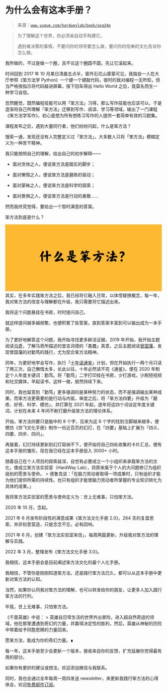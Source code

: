 # 为什么会有这本手册？

> 来源：[`www.yuque.com/hardwaylab/book/asq24p`](https://www.yuque.com/hardwaylab/book/asq24p)

> 为了理解这个世界，你必须亲自动手构建它。 
> 
> 遇到难决策的事情，不要问你的领导要怎么做，要问你的信奉的文化告诉你怎么做。 

我所做的，不过是做一个圈，且不论这个圈圆不圆，先让它滚起来。 

时间回到 2017 年 10 月某日清晨五点半，窗外石花山蒙蒙可见，我独自一人在大厅参照《笨方法学 Python》一个键一个键敲代码，彼时的我对编程一无所知，但当严格按指示将代码敲进屏幕，按下回车得出 Hello World 之后，竟莫名而生一种学习自信。 

忽然醒觉，既然编程技能可以用「笨方法」习得，那么写作技能也应该可以，于是逐渐将自己所理解「笨方法」迁移到写作、阅读、学习等领域，输出了一门课程《笨方法学写作》，初心是想为所有想练习写作的人提供一套简单有效的习题集。 

课程发布之后，遇到大量同行者，他们纷纷问起，什么是笨方法？ 

搜索一通，发现还没有人完整定义过「笨方法」，大多数人只将「笨方法」模糊定义为一种苦干精神。 

我只能按照自己的理解，给出自己的初步解释—— 

+   面对贪快之人，便说笨方法是踏实的脚步； 

+   面对懒惰之人，便说笨方法是磨练的驱动； 

+   面对蒙昧之人，便说笨方法是科学的探索； 

+   面对畏惧之人，便说笨方法是行动的勇敢…… 

然而我终究觉得，要给出一个暂时满意的答案。 

笨方法到底是什么？ 

![HardwayLabUI.png](img/676658a6438d429d68b39c22d45ef7f7.png)  <ne-p id="u7fb0d007" data-lake-id="u7fb0d007">其实，在多年实践笨方法之后，我已经将它融入日常，以体悟替换概念，每一年，我对笨方法的改变与理解都在升级，我只需要将它描述出来。 

我将这个问题悬挂在书房，时时提问自己。 

就这样提问越多越频繁，也便积累了些答案，直到答案丰富到可以输出成为一本手册。 

为了更好地解答这个问题，我开始寻找更多鲜活证据，2019 年开始，我开始主题阅读[马奇](https://www.douban.com/doulist/46472818/)，了解马奇所描述的堂吉诃德的「愚蠢」真意，之后主题阅读[曾国藩](https://www.douban.com/doulist/109913623/)，发现曾国藩的对勤笃的践行，尤为契合笨方法精神。 

同年，为更好地学会写作，执行「[十年读通鉴](https://www.cnfeat.com/blog/2019/05/04/TenYears/)」计划，但在开始执行一两个月只读了两三次，自己懒惰太多，长此以往，十年必然读不完《通鉴》，便在 2020 年制定个人年度关键词：勤笃。将「勤笃」二字打印挂在书房，少打游戏，少刷短视频和社交媒体，早起读书，这样一做，居然持续下来。 

同时，我也留意到「勤笃」更多强调的是某种努力的状态，而不是强调输出某种成果。而笨方法更需要的是行动与内驱，审度之后，将「笨方法四要」升级为「磨练、好奇、科学、模仿」，并打算在 2021 年起，逐年将这四个词设定年度关键词，计划在未来 4 年间不断打磨升级笨方法的理论体系。 

开始，笨方法四要只是脑中的 8 个字，后来为这 8 个字的找到注脚越来越多，便模仿《奈飞文化手册》制作一份近百页的幻灯，在「四要」基础上扩展为「四义、四要、四步、四问」。 

再接着，幻灯持续更新到幻灯容纳不下，便开始将自己四处收集的卡片汇总，便有这本手册的雏形，现在我已经在这本手册投入 3000+ 小时。 

随着自己在个人项目的探索益深，自觉有必要成立一个小组织来承载笨方法的文化，便成立笨方法实验室（HardWay Lab），将原来属于个人的大问题修订为组织级别的愿景与使命。 > 德鲁克说：「在脑力劳动者取得一项成果时，只有组织才能为他们提供所需的持续性。也只有组织才能使脑力劳动者所掌握的专业知识转化为具体的成果。」 

我将笨方法实验室的愿景与使命定义为：世上无难事，只怕笨方法。 

2020 年 10 月，念起。 

2021 年 6 月发布阶段性的满意成果《笨方法文化手册 2.0》，264 天的复盘思索，并非刻意营造，只是念念不忘，必有回响。 

2021 年 6 月，创建「笨方法实验室来信」，每周两篇更新，升级我对笨方法的理解与实践。 

2022 年 3 月，整理发布《笨方法文化手册 3.0》。 

我相信，这本手册会是目前阐述笨方法文化的最个人化手册。 

我相信，不管你是刚刚知道笨方法，还是践行笨方法已久，都可以从这本手册中更新对笨方法的认知。 

当然，如果你认同我对笨方法的理解，也可以转发给你的朋友，让更多人加入践行笨方法的行列。 

毕竟，世上无难事，只怕笨方法。  

<ne-p id="ub9dadfc0" data-lake-id="ub9dadfc0">《千面英雄》中说： > 英雄自日常生活的世界外出冒险，进入超自然奇迹的领域，他在那里遭遇到奇幻的力量，并赢得决定性的胜利，然后，英雄从神秘的历险中带着给予同胞恩赐的力量回来。 

愿笨方法，能成为你的奇幻力量。∎ <ne-hole id="u0f5f9034" data-lake-id="u0f5f9034">

每一年，这本手册至少会更新一个版本，接收来自你的反馈，扩充延展你觉得最有用的部分。 

如果你有更好的建议或想法，欢迎添加微信与我联系。  

<ne-p id="ud5b732ed" data-lake-id="ud5b732ed">同时，我也会通过全年每周一周四发送 newsletter，来更新我践行笨方法的心得体会，欢迎[免费邮件订阅](http://newsletter.hardwaylab.com/)。 

</ne-p></ne-hole></ne-p></ne-p>